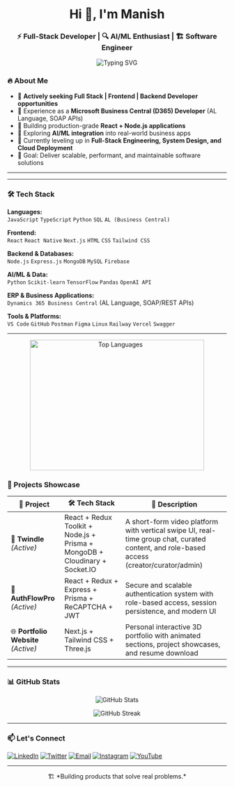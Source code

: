 <h1 align="center">Hi 👋, I'm Manish</h1>
<h3 align="center">⚡ Full-Stack Developer | 🔍 AI/ML Enthusiast | 🏗️ Software Engineer</h3>

<p align="center">
  <img src="https://readme-typing-svg.herokuapp.com?color=33c5ff&lines=Welcome+to+my+GitHub+Page!;Full+Stack+Dev+in+Progress+🚀;React+%7C+Node.js+%7C+AI%2FML+%7C+Business+Apps" alt="Typing SVG" />
</p>


### 🔥 About Me
- 💼 **Actively seeking Full Stack | Frontend | Backend Developer opportunities**
- 🏢 Experience as a **Microsoft Business Central (D365) Developer** (AL Language, SOAP APIs)
- 🚀 Building production-grade **React + Node.js applications**
- 🤖 Exploring **AI/ML integration** into real-world business apps
- 🧠 Currently leveling up in **Full-Stack Engineering, System Design, and Cloud Deployment**
- 🎯 Goal: Deliver scalable, performant, and maintainable software solutions

---
---


### 🛠️ Tech Stack

**Languages:**  
`JavaScript` `TypeScript` `Python` `SQL` `AL (Business Central)`

**Frontend:**  
`React` `React Native` `Next.js` `HTML` `CSS` `Tailwind CSS`

**Backend & Databases:**  
`Node.js` `Express.js` `MongoDB` `MySQL` `Firebase`

**AI/ML & Data:**  
`Python` `Scikit-learn` `TensorFlow` `Pandas` `OpenAI API`

**ERP & Business Applications:**  
`Dynamics 365 Business Central` (AL Language, SOAP/REST APIs)

**Tools & Platforms:**  
`VS Code` `GitHub` `Postman` `Figma` `Linux` `Railway` `Vercel` `Swagger`

---

<p align="center">
  <img src="https://github-readme-stats.vercel.app/api/top-langs/?username=manishgond&layout=compact&theme=tokyonight" alt="Top Languages" width="400" height="300" />
</p>

### 🚀 Projects Showcase

| 🚀 **Project**                        | 🛠️ **Tech Stack**                                                          | 📄 **Description**                                                                                                                       |
| ------------------------------------- | --------------------------------------------------------------------------- | ---------------------------------------------------------------------------------------------------------------------------------------- |
| 🎥 **Twindle** *(Active)*             | React + Redux Toolkit + Node.js + Prisma + MongoDB + Cloudinary + Socket.IO | A short-form video platform with vertical swipe UI, real-time group chat, curated content, and role-based access (creator/curator/admin) |
| 🔐 **AuthFlowPro** *(Active)*    | React + Redux + Express + Prisma + ReCAPTCHA + JWT                          | Secure and scalable authentication system with role-based access, session persistence, and modern UI                                     |
| 🌐 **Portfolio Website** *(Active)* | Next.js + Tailwind CSS + Three.js                                           | Personal interactive 3D portfolio with animated sections, project showcases, and resume download                                         |

---

### 📊 GitHub Stats

<p align="center">
  <img src="https://github-readme-stats.vercel.app/api?username=manishgond&show_icons=true&theme=tokyonight" alt="GitHub Stats" />
</p>

<p align="center">
  <img src="https://github-readme-streak-stats.herokuapp.com/?user=manishgond&theme=tokyonight" alt="GitHub Streak" />
</p>

---
### 📫 Let's Connect

<p align="left">
  <a href="https://www.linkedin.com/in/manishgond/" target="_blank"><img alt="LinkedIn" src="https://img.shields.io/badge/LinkedIn-blue?style=for-the-badge&logo=linkedin&logoColor=white" /></a>
  <a href="https://twitter.com/musicbymaxin" target="_blank"><img alt="Twitter" src="https://img.shields.io/badge/Twitter-1DA1F2?style=for-the-badge&logo=twitter&logoColor=white" /></a>
  <a href="mailto:manish.n.gond@gmail.com"><img alt="Email" src="https://img.shields.io/badge/Email-D14836?style=for-the-badge&logo=gmail&logoColor=white" /></a>
  <a href="https://www.instagram.com/musicbymaxin" target="_blank"><img alt="Instagram" src="https://img.shields.io/badge/Instagram-E4405F?style=for-the-badge&logo=instagram&logoColor=white" /></a>
  <a href="https://www.youtube.com/@musicbyMaxin" target="_blank"><img alt="YouTube" src="https://img.shields.io/badge/YouTube-FF0000?style=for-the-badge&logo=youtube&logoColor=white" /></a>
</p>

---

<p align="center">
  🏗️ *Building products that solve real problems.*
</p>
